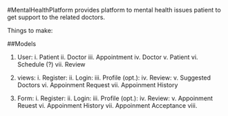 #MentalHealthPlatform
provides platform to mental health issues patient to get support to the related doctors.

Things to make:

##Models
1. User:
i. Patient
ii. Doctor
iii. Appointment
iv. Doctor
v. Patient
vi. Schedule (?)
vii. Review


2. views:
i. Register:
ii. Login:
iii. Profile (opt.):
iv. Review:
v. Suggested Doctors
vi. Appoinment Request
vii. Appoinment History


3. Form:
i. Register:
ii. Login:
iii. Profile (opt.):
iv. Review:
v. Appoinment Reuest
vi. Appoinment History
vii. Appoinment Acceptance
viii. 